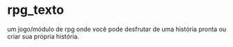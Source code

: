# rpg_texto
um jogo/módulo de rpg onde você pode desfrutar de uma história pronta ou criar sua própria história.
